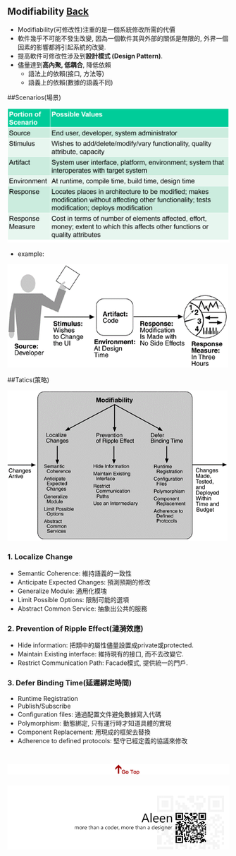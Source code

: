 ## Modifiability	[Back](./../QA.md)
- Modifiability(可修改性)注重的是一個系統修改所需的代價
- 軟件幾乎不可能不發生改變, 因為一個軟件其與外部的關係是無限的, 外界一個因素的影響都將引起系統的改變.
- 提高軟件可修改性涉及到**設計模式 (Design Pattern)**.
- 儘量達到**高內聚, 低耦合**, 降低依賴
	- 語法上的依賴(接口, 方法等)
	- 語義上的依賴(數據的語義不同)

##Scenarios(場景)

<img src="./scenario_list.png">

- example:

<img src="./modifiability_scenario.png">



##Tatics(策略)

<img src="./modifiability_tactics.png">

### 1.  Localize Change
- Semantic Coherence: 維持語義的一致性
- Anticipate Expected Changes: 預測預期的修改
- Generalize Module: 通用化模塊
- Limit Possible Options: 限制可能的選項
- Abstract Common Service: 抽象出公共的服務

### 2. Prevention of Ripple Effect(漣漪效應)

- Hide information: 把類中的屬性儘量設置成private或protected.
- Maintain Existing interface: 維持現有的接口, 而不去改變它.
- Restrict Communication Path: Facade模式, 提供統一的門戶.

### 3. Defer Binding Time(延遲綁定時間)
- Runtime Registration
- Publish/Subscribe
- Configuration files: 通過配置文件避免數據寫入代碼
- Polymorphism: 動態綁定, 只有運行時才知道具體的實現
- Component Replacement: 用現成的框架去替換
- Adherence to defined protocols: 堅守已經定義的協議來修改

<a href="#" style="left:200px;"><img src="./../../../pic/gotop.png"></a>
=====
<a href="http://aleen42.github.io/" target="_blank" ><img src="./../../../pic/tail.gif"></a>
